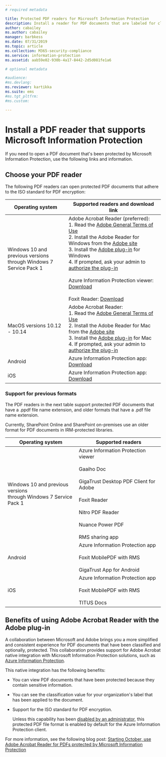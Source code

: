 ```yaml
---
# required metadata

title: Protected PDF readers for Microsoft Information Protection
description: Install a reader for PDF documents that are labeled for classification and protection
author: cabailey
ms.author: cabailey
manager: barbkess
ms.date: 07/31/2019
ms.topic: article
ms.collection: M365-security-compliance
ms.service: information-protection
ms.assetid: aab59e02-930b-4a17-8442-2d5d081fe1a6

# optional metadata

#audience:
#ms.devlang:
ms.reviewer: kartikka
ms.suite: ems
#ms.tgt_pltfrm:
#ms.custom:

---
```


# Install a PDF reader that supports Microsoft Information Protection

If you need to open a PDF document that's been protected by Microsoft Information Protection, use the following links and information.

## Choose your PDF reader

The following PDF readers can open protected PDF documents that adhere to the ISO standard for PDF encryption:

|Operating system|Supported readers and download link|
|----------------|-----------------------------------|
|Windows 10 and previous versions<br />through Windows 7 Service Pack 1|Adobe Acrobat Reader (preferred):<br /> 1. Read the [Adobe General Terms of Use](https://www.adobe.com/legal/terms.html) <br /> 2. Install the Adobe Reader for Windows from the [Adobe site](https://www.adobe.com/)<br /> 3. Install the [Adobe plug-in](https://go.microsoft.com/fwlink/?linkid=2050049) for Windows <br /> 4. If prompted, ask your admin to [authorize the plug-in](https://techcommunity.microsoft.com/t5/Azure-Information-Protection/General-Availability-of-Adobe-Acrobat-Reader-integration-with/ba-p/298396) <br /><br /> Azure Information Protection viewer: [Download](https://go.microsoft.com/fwlink/?linkid=838993)<br /><br />Foxit Reader: [Download](https://www.foxitsoftware.com/pdf-reader/)|
|MacOS versions 10.12 - 10.14 |Adobe Acrobat Reader:<br /> 1. Read the [Adobe General Terms of Use](https://www.adobe.com/legal/terms.html) <br /> 2. Install the Adobe Reader for Mac from the [Adobe site](https://www.adobe.com/)<br /> 3. Install the [Adobe plug-in](https://go.microsoft.com/fwlink/?linkid=2050049) for Mac <br /> 4. If prompted, ask your admin to [authorize the plug-in](https://techcommunity.microsoft.com/t5/Azure-Information-Protection/General-Availability-of-Adobe-Acrobat-Reader-integration-with/ba-p/298396)|
|Android|Azure Information Protection app: [Download](https://go.microsoft.com/fwlink/?LinkId=325340)|
|iOS|Azure Information Protection app: [Download](https://go.microsoft.com/fwlink/?LinkId=325338)|

### Support for previous formats

The PDF readers in the next table support protected PDF documents that have a .ppdf file name extension, and older formats that have a .pdf file name extension.

Currently, SharePoint Online and SharePoint on-premises use an older format for PDF documents in IRM-protected libraries.


|Operating system|Supported readers|
|----------------|-----------------------------------|
|Windows 10 and previous versions<br />through Windows 7 Service Pack 1|Azure Information Protection viewer<br /><br />Gaaiho Doc<br /><br />GigaTrust Desktop PDF Client for Adobe<br /><br />Foxit Reader<br /><br />Nitro PDF Reader<br /><br /> Nuance Power PDF<br /><br />RMS sharing app|
|Android|Azure Information Protection app<br /><br />Foxit MobilePDF with RMS<br /><br />GigaTrust App for Android|
|iOS|Azure Information Protection app<br /><br />Foxit MobilePDF with RMS<br /><br />TITUS Docs|

## Benefits of using Adobe Acrobat Reader with the Adobe plug-in

A collaboration between Microsoft and Adobe brings you a more simplified and consistent experience for PDF documents that have been classified and optionally, protected. This collaboration provides support for Adobe Acrobat native integration with Microsoft Information Protection solutions, such as [Azure Information Protection](../what-is-information-protection.md). 

This native integration has the following benefits:

- You can view PDF documents that have been protected because they contain sensitive information.

- You can see the classification value for your organization's label that has been applied to the document.

- Support for the ISO standard for PDF encryption.
    
    Unless this capability has been [disabled by an administrator](client-admin-guide-customizations.md#dont-protect-pdf-files-by-using-the-iso-standard-for-pdf-encryption), this protected PDF file format is enabled by default for the Azure Information Protection client.

For more information, see the following blog post: [Starting October, use Adobe Acrobat Reader for PDFs protected by Microsoft Information Protection](https://techcommunity.microsoft.com/t5/Azure-Information-Protection/Starting-October-use-Adobe-Acrobat-Reader-for-PDFs-protected-by/ba-p/262738)

